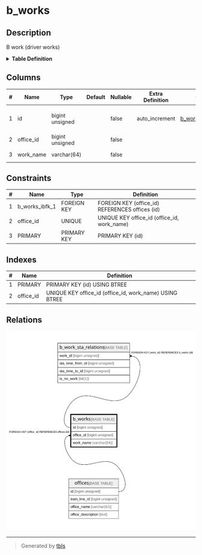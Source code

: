# b_works

## Description

B work (driver works)

<details>
<summary><strong>Table Definition</strong></summary>

```sql
CREATE TABLE `b_works` (
  `id` bigint unsigned NOT NULL AUTO_INCREMENT COMMENT 'counter to identify each record',
  `office_id` bigint unsigned NOT NULL COMMENT 'target office id',
  `work_name` varchar(64) NOT NULL COMMENT 'work name',
  PRIMARY KEY (`id`),
  UNIQUE KEY `office_id` (`office_id`,`work_name`),
  CONSTRAINT `b_works_ibfk_1` FOREIGN KEY (`office_id`) REFERENCES `offices` (`id`) ON DELETE CASCADE
) ENGINE=InnoDB AUTO_INCREMENT=[Redacted by tbls] DEFAULT CHARSET=utf8mb4 COLLATE=utf8mb4_0900_ai_ci COMMENT='B work (driver works)'
```

</details>

## Columns

| # | Name | Type | Default | Nullable | Extra Definition | Children | Parents | Comment |
| - | ---- | ---- | ------- | -------- | ---------------- | -------- | ------- | ------- |
| 1 | id | bigint unsigned |  | false | auto_increment | [b_work_sta_relations](b_work_sta_relations.md) |  | counter to identify each record |
| 2 | office_id | bigint unsigned |  | false |  |  | [offices](offices.md) | target office id |
| 3 | work_name | varchar(64) |  | false |  |  |  | work name |

## Constraints

| # | Name | Type | Definition |
| - | ---- | ---- | ---------- |
| 1 | b_works_ibfk_1 | FOREIGN KEY | FOREIGN KEY (office_id) REFERENCES offices (id) |
| 2 | office_id | UNIQUE | UNIQUE KEY office_id (office_id, work_name) |
| 3 | PRIMARY | PRIMARY KEY | PRIMARY KEY (id) |

## Indexes

| # | Name | Definition |
| - | ---- | ---------- |
| 1 | PRIMARY | PRIMARY KEY (id) USING BTREE |
| 2 | office_id | UNIQUE KEY office_id (office_id, work_name) USING BTREE |

## Relations

![er](b_works.svg)

---

> Generated by [tbls](https://github.com/k1LoW/tbls)

